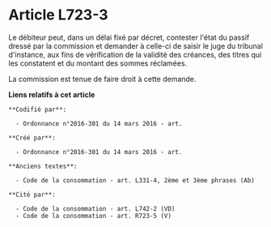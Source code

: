 # Article L723-3

Le débiteur peut, dans un délai fixé par décret, contester l'état du passif dressé par la commission et demander à celle-ci
de saisir le juge du tribunal d'instance, aux fins de vérification de la validité des créances, des titres qui les constatent
et du montant des sommes réclamées.

La commission est tenue de faire droit à cette demande.

**Liens relatifs à cet article**

	**Codifié par**:

	  - Ordonnance n°2016-301 du 14 mars 2016 - art.

	**Créé par**:

	  - Ordonnance n°2016-301 du 14 mars 2016 - art.

	**Anciens textes**:

	  - Code de la consommation - art. L331-4, 2ème et 3ème phrases (Ab)

	**Cité par**:

	  - Code de la consommation - art. L742-2 (VD)
	  - Code de la consommation - art. R723-5 (V)
